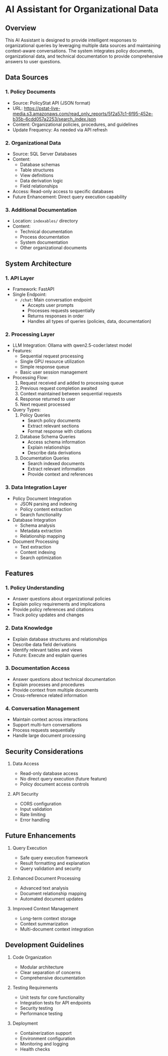 # AI Assistant for Organizational Data

## Overview

This AI Assistant is designed to provide intelligent responses to organizational queries by leveraging multiple data sources and maintaining context-aware conversations. The system integrates policy documents, organizational data, and technical documentation to provide comprehensive answers to user questions.

## Data Sources

### 1. Policy Documents
- Source: PolicyStat API (JSON format)
- URL: https://pstat-live-media.s3.amazonaws.com/read_only_reports/5f2a57c1-6f95-452e-b35b-6cdd057a2253/search_index.json
- Content: Organizational policies, procedures, and guidelines
- Update Frequency: As needed via API refresh

### 2. Organizational Data
- Source: SQL Server Databases
- Content: 
  - Database schemas
  - Table structures
  - View definitions
  - Data derivation logic
  - Field relationships
- Access: Read-only access to specific databases
- Future Enhancement: Direct query execution capability

### 3. Additional Documentation
- Location: `indexables/` directory
- Content: 
  - Technical documentation
  - Process documentation
  - System documentation
  - Other organizational documents

## System Architecture

### 1. API Layer
- Framework: FastAPI
- Single Endpoint:
  - `/chat`: Main conversation endpoint
    - Accepts user prompts
    - Processes requests sequentially
    - Returns responses in order
    - Handles all types of queries (policies, data, documentation)

### 2. Processing Layer
- LLM Integration: Ollama with qwen2.5-coder:latest model
- Features:
  - Sequential request processing
  - Single GPU resource utilization
  - Simple response queue
  - Basic user session management
- Processing Flow:
  1. Request received and added to processing queue
  2. Previous request completion awaited
  3. Context maintained between sequential requests
  4. Response returned to user
  5. Next request processed
- Query Types:
  1. Policy Queries
     - Search policy documents
     - Extract relevant sections
     - Format response with citations
  2. Database Schema Queries
     - Access schema information
     - Explain relationships
     - Describe data derivations
  3. Documentation Queries
     - Search indexed documents
     - Extract relevant information
     - Provide context and references

### 3. Data Integration Layer
- Policy Document Integration
  - JSON parsing and indexing
  - Policy content extraction
  - Search functionality
- Database Integration
  - Schema analysis
  - Metadata extraction
  - Relationship mapping
- Document Processing
  - Text extraction
  - Content indexing
  - Search optimization

## Features

### 1. Policy Understanding
- Answer questions about organizational policies
- Explain policy requirements and implications
- Provide policy references and citations
- Track policy updates and changes

### 2. Data Knowledge
- Explain database structures and relationships
- Describe data field derivations
- Identify relevant tables and views
- Future: Execute and explain queries

### 3. Documentation Access
- Answer questions about technical documentation
- Explain processes and procedures
- Provide context from multiple documents
- Cross-reference related information

### 4. Conversation Management
- Maintain context across interactions
- Support multi-turn conversations
- Process requests sequentially
- Handle large document processing

## Security Considerations

1. Data Access
   - Read-only database access
   - No direct query execution (future feature)
   - Policy document access controls

2. API Security
   - CORS configuration
   - Input validation
   - Rate limiting
   - Error handling

## Future Enhancements

1. Query Execution
   - Safe query execution framework
   - Result formatting and explanation
   - Query validation and security

2. Enhanced Document Processing
   - Advanced text analysis
   - Document relationship mapping
   - Automated document updates

3. Improved Context Management
   - Long-term context storage
   - Context summarization
   - Multi-document context integration

## Development Guidelines

1. Code Organization
   - Modular architecture
   - Clear separation of concerns
   - Comprehensive documentation

2. Testing Requirements
   - Unit tests for core functionality
   - Integration tests for API endpoints
   - Security testing
   - Performance testing

3. Deployment
   - Containerization support
   - Environment configuration
   - Monitoring and logging
   - Health checks

